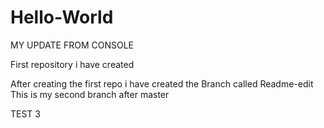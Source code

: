 # Hello-World
MY UPDATE FROM CONSOLE

First repository i have created

After creating the first repo i have created the Branch called Readme-edit
This is my second branch after master

TEST 3
